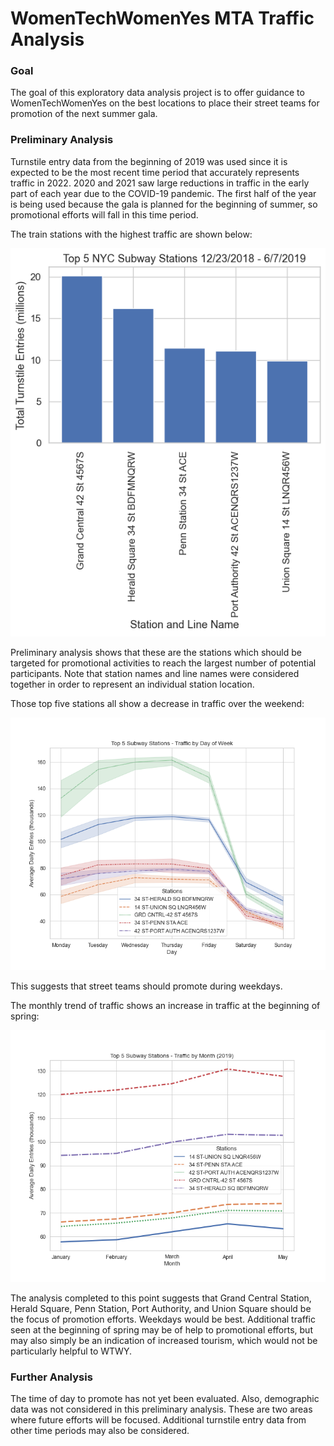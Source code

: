 # WomenTechWomenYes MTA Traffic Analysis

### Goal
The goal of this exploratory data analysis project is to offer guidance to WomenTechWomenYes on the best locations to place their street teams for promotion of the next summer gala.

### Preliminary Analysis
Turnstile entry data from the beginning of 2019 was used since it is expected to be the most recent time period that accurately represents traffic in 2022. 2020 and 2021 saw large reductions in traffic in the early part of each year due to the COVID-19 pandemic. The first half of the year is being used because the gala is planned for the beginning of summer, so promotional efforts will fall in this time period.

The train stations with the highest traffic are shown below:

![top 5 stations](top_5_stations.png)

Preliminary analysis shows that these are the stations which should be targeted for promotional activities to reach the largest number of potential participants. Note that station names and line names were considered together in order to represent an individual station location.

Those top five stations all show a decrease in traffic over the weekend:

![daily traffic](daily_traffic.png)

This suggests that street teams should promote during weekdays.

The monthly trend of traffic shows an increase in traffic at the beginning of spring:

![monthly traffic](monthly_traffic.png)

The analysis completed to this point suggests that Grand Central Station, Herald Square, Penn Station, Port Authority, and Union Square should be the focus of promotion efforts. Weekdays would be best. Additional traffic seen at the beginning of spring may be of help to promotional efforts, but may also simply be an indication of increased tourism, which would not be particularly helpful to WTWY.

### Further Analysis
The time of day to promote has not yet been evaluated. Also, demographic data was not considered in this preliminary analysis. These are two areas where future efforts will be focused. Additional turnstile entry data from other time periods may also be considered.